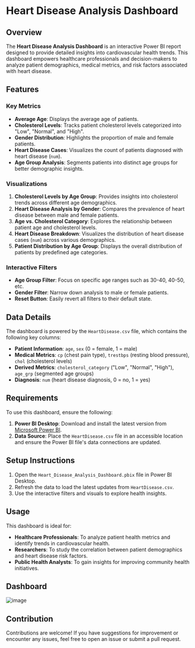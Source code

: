 # Heart Disease Analysis Dashboard

## Overview

The **Heart Disease Analysis Dashboard** is an interactive Power BI report designed to provide detailed insights into cardiovascular health trends. This dashboard empowers healthcare professionals and decision-makers to analyze patient demographics, medical metrics, and risk factors associated with heart disease.

## Features

### Key Metrics
- **Average Age**: Displays the average age of patients.
- **Cholesterol Levels**: Tracks patient cholesterol levels categorized into "Low", "Normal", and "High".
- **Gender Distribution**: Highlights the proportion of male and female patients.
- **Heart Disease Cases**: Visualizes the count of patients diagnosed with heart disease (`num`).
- **Age Group Analysis**: Segments patients into distinct age groups for better demographic insights.

### Visualizations
1. **Cholesterol Levels by Age Group**: Provides insights into cholesterol trends across different age demographics.
2. **Heart Disease Analysis by Gender**: Compares the prevalence of heart disease between male and female patients.
3. **Age vs. Cholesterol Category**: Explores the relationship between patient age and cholesterol levels.
4. **Heart Disease Breakdown**: Visualizes the distribution of heart disease cases (`num`) across various demographics.
5. **Patient Distribution by Age Group**: Displays the overall distribution of patients by predefined age categories.

### Interactive Filters
- **Age Group Filter**: Focus on specific age ranges such as 30-40, 40-50, etc.
- **Gender Filter**: Narrow down analysis to male or female patients.
- **Reset Button**: Easily revert all filters to their default state.

## Data Details

The dashboard is powered by the `HeartDisease.csv` file, which contains the following key columns:

- **Patient Information**: `age`, `sex` (0 = female, 1 = male)
- **Medical Metrics**: `cp` (chest pain type), `trestbps` (resting blood pressure), `chol` (cholesterol levels)
- **Derived Metrics**: `cholesterol_category` ("Low", "Normal", "High"), `age_grp` (segmented age groups)
- **Diagnosis**: `num` (heart disease diagnosis, 0 = no, 1 = yes)

## Requirements

To use this dashboard, ensure the following:

1. **Power BI Desktop**: Download and install the latest version from [Microsoft Power BI](https://powerbi.microsoft.com/).
2. **Data Source**: Place the `HeartDisease.csv` file in an accessible location and ensure the Power BI file's data connections are updated.

## Setup Instructions

1. Open the `Heart_Disease_Analysis_Dashboard.pbix` file in Power BI Desktop.
2. Refresh the data to load the latest updates from `HeartDisease.csv`.
3. Use the interactive filters and visuals to explore health insights.

## Usage

This dashboard is ideal for:

- **Healthcare Professionals**: To analyze patient health metrics and identify trends in cardiovascular health.
- **Researchers**: To study the correlation between patient demographics and heart disease risk factors.
- **Public Health Analysts**: To gain insights for improving community health initiatives.

## Dashboard

![image](https://github.com/user-attachments/assets/ff91b3e6-1425-4125-885b-3a06b22a2618)


## Contribution

Contributions are welcome! If you have suggestions for improvement or encounter any issues, feel free to open an issue or submit a pull request.
